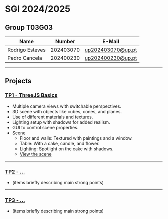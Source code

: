 # SGI 2024/2025

## Group T03G03
| Name             | Number    | E-Mail             |
| ---------------- | --------- | ------------------ |
| Rodrigo Esteves  | 202403070 | up202403070@up.pt  |
| Pedro Cancela    | 202400230 | up202400230@up.pt  |

----

## Projects

### [TP1 - ThreeJS Basics](tp1)

  - Multiple camera views with switchable perspectives.
  - 3D scene with objects like cubes, cones, and planes.
  - Use of different materials and textures.
  - Lighting setup with shadows for added realism.
  - GUI to control scene properties.
- Scene
  - Floor and walls: Textured with paintings and a window.
  - Table: With a cake, candle, and flower.
  - Lighting: Spotlight on the cake with shadows.
  - [View the scene](tp1/index.html)

-----

### [TP2 - ...](tp2)
- (items briefly describing main strong points)

----

### [TP3 - ...](tp3)
- (items briefly describing main strong points)

